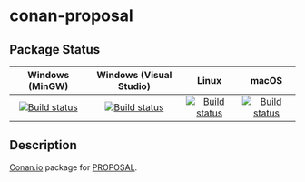 # conan-proposal

## Package Status

| Windows (MinGW) | Windows (Visual Studio) | Linux | macOS |
|:---------------:|:-----------------------:|:-----:|:-----:|
|[![Build status](https://ci.appveyor.com/api/projects/status/kc8qvfl4e3qmap19/branch/testing%2F7.0.1?svg=true)](https://ci.appveyor.com/project/SpaceIm/conan-proposal)|[![Build status](https://github.com/SpaceIm/conan-proposal/workflows/.github/workflows/windows.yml/badge.svg?branch=testing%2F7.0.1)](https://github.com/SpaceIm/conan-proposal/actions/workflows/windows.yml?query=branch%3Atesting%2F7.0.1)|[![Build status](https://github.com/SpaceIm/conan-proposal/workflows/.github/workflows/linux.yml/badge.svg?branch=testing%2F7.0.1)](https://github.com/SpaceIm/conan-proposal/actions/workflows/linux.yml?query=branch%3Atesting%2F7.0.1)|[![Build status](https://github.com/SpaceIm/conan-proposal/workflows/.github/workflows/macos.yml/badge.svg?branch=testing%2F7.0.1)](https://github.com/SpaceIm/conan-proposal/actions/workflows/macos.yml?query=branch%3Atesting%2F7.0.1)|

## Description

[Conan.io](https://conan.io) package for [PROPOSAL](https://github.com/tudo-astroparticlephysics/PROPOSAL).
